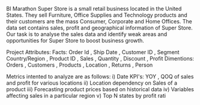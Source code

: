 BI Marathon 
Super Store is a small retail business located in the United States. They sell Furniture, Office Supplies and Technology products and their customers are the mass Consumer, Corporate and Home Offices.
The data set contains sales, profit and geographical information of Super Store.
Our task is to analyse the sales data and identify weak areas and opportunities for Super Store to boost business growth.

Project Attributes:
Facts: Order Id , Ship Date , Customer ID , Segment Country/Region , Product ID , Sales , Quantity , Discount , Profit
Dimentions: Orders , Customers , Products , Location , Returns , Person


Metrics intented to analyze are as follows:
i) Date KPI's: YOY , QOQ of sales and profit for various locations 
ii) Location dependency on Sales of a product
iii) Forecasting product prices based on historical data
iv) Variables affecting sales in a particular region
v) Top N states by profit rati
